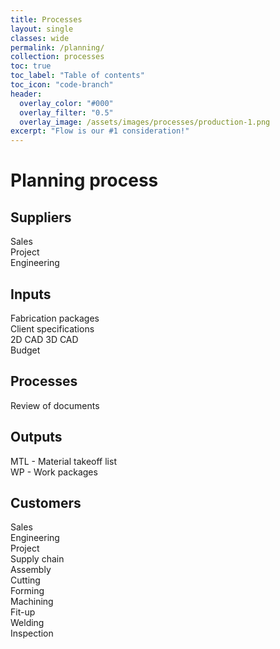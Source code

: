 ```yaml
---
title: Processes
layout: single
classes: wide
permalink: /planning/
collection: processes
toc: true
toc_label: "Table of contents"
toc_icon: "code-branch"
header:
  overlay_color: "#000"
  overlay_filter: "0.5"
  overlay_image: /assets/images/processes/production-1.png
excerpt: "Flow is our #1 consideration!"
---
```

# Planning process

## Suppliers
Sales  
Project  
Engineering
## Inputs
Fabrication packages  
Client specifications  
2D CAD
3D CAD  
Budget    
## Processes
Review of documents    
## Outputs
MTL - Material takeoff list  
WP - Work packages    
## Customers
Sales  
Engineering  
Project  
Supply chain  
Assembly  
Cutting  
Forming  
Machining  
Fit-up  
Welding  
Inspection  

